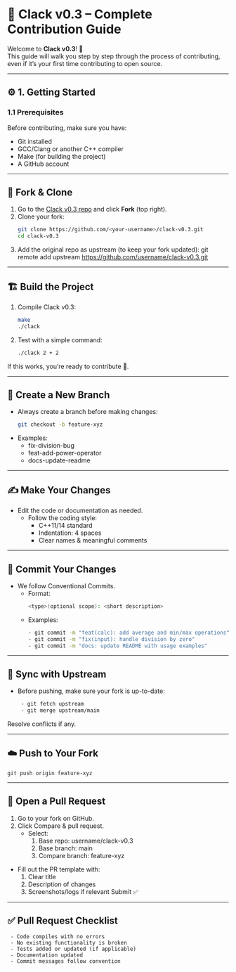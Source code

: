 # 📘 Clack v0.3 – Complete Contribution Guide  

Welcome to **Clack v0.3**! 🎉  
This guide will walk you step by step through the process of contributing, even if it’s your first time contributing to open source.  

---

## ⚙️ 1. Getting Started  

### 1.1 Prerequisites  
Before contributing, make sure you have:  
- Git installed  
- GCC/Clang or another C++ compiler  
- Make (for building the project)  
- A GitHub account  

---

## 🌱 Fork & Clone  

1. Go to the [Clack v0.3 repo](https://github.com/clack-v0.3.git) and click **Fork** (top right).  
2. Clone your fork:  
   ```bash
   git clone https://github.com/<your-username>/clack-v0.3.git
   cd clack-v0.3
3. Add the original repo as upstream (to keep your fork updated):
   git remote add upstream https://github.com/username/clack-v0.3.git

---

## 🏗️ Build the Project

1. Compile Clack v0.3:
   ```bash
   make
   ./clack


2. Test with a simple command:
   ```bash
   ./clack 2 + 2
If this works, you’re ready to contribute 🚀.

---
## 🌿 Create a New Branch
     
- Always create a branch before making changes:
   ```bash
   git checkout -b feature-xyz

- Examples:
  - fix-division-bug
  - feat-add-power-operator
  - docs-update-readme

---

## ✍️ Make Your Changes

- Edit the code or documentation as needed.   
  - Follow the coding style:
     - C++11/14 standard
     - Indentation: 4 spaces
     - Clear names & meaningful comments

---

## 💬 Commit Your Changes
- We follow Conventional Commits.
   - Format:
     ```bash
     <type>(optional scope): <short description>
   - Examples:
        ```bash
      - git commit -m "feat(calc): add average and min/max operations"
      - git commit -m "fix(input): handle division by zero"
      - git commit -m "docs: update README with usage examples"
    
---

## 🔄 Sync with Upstream

- Before pushing, make sure your fork is up-to-date:
  ```bash
   - git fetch upstream
   - git merge upstream/main
Resolve conflicts if any.

---

## ☁️ Push to Your Fork
    git push origin feature-xyz

---

## 🔀 Open a Pull Request

1. Go to your fork on GitHub.
2. Click Compare & pull request.
   - Select:
     1. Base repo: username/clack-v0.3
     2. Base branch: main
     3. Compare branch: feature-xyz
- Fill out the PR template with:
   1. Clear title
   2. Description of changes
   3. Screenshots/logs if relevant
Submit ✅

---

## ✅ Pull Request Checklist
 
     - Code compiles with no errors
     - No existing functionality is broken
     - Tests added or updated (if applicable)
     - Documentation updated
     - Commit messages follow convention
